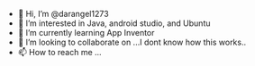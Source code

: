 - 👋 Hi, I’m @darangel1273
- 👀 I’m interested in Java, android studio, and Ubuntu
- 🌱 I’m currently learning App Inventor
- 💞️ I’m looking to collaborate on ...I dont know how this works..
- 📫 How to reach me ...

<!---
darangel1273/darangel1273 is a ✨ special ✨ repository because its `README.md` (this file) appears on your GitHub profile.
You can click the Preview link to take a look at your changes.
--->
